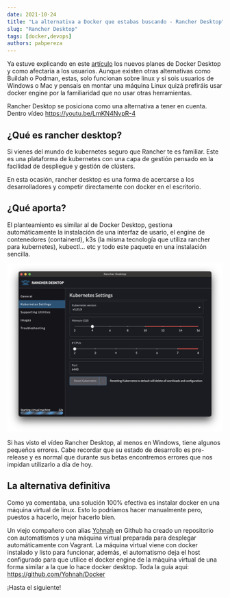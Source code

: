 ```yaml
---
date: 2021-10-24
title: "La alternativa a Docker que estabas buscando - Rancher Desktop"
slug: "Rancher Desktop"
tags: [docker,devops]
authors: pabpereza
---
```



Ya estuve explicando en este [artículo](/blog/2021/2021_09_12_docker_de_pago/index.md) los nuevos planes de Docker Desktop y como afectaría a los usuarios. 
Aunque existen otras alternativas como Buildah o Podman, estas, solo funcionan sobre linux y si sois usuarios de 
Windows o Mac y pensais en montar una máquina Linux quizá prefiráis usar docker engine por la familiaridad que no usar otras herramientas.

Rancher Desktop se posiciona como una alternativa a tener en cuenta. Dentro vídeo <i class='fa fa-film'></i>
https://youtu.be/LmKN4NvpR-4 

## ¿Qué es rancher desktop?
Si vienes del mundo de kubernetes seguro que Rancher te es familiar. Este es una plataforma de kubernetes con una capa de gestión 
pensado en la facilidad de despliegue y gestión de clústers.

En esta ocasión, rancher desktop es una forma de acercarse a los desarrolladores y competir directamente con docker en el escritorio.

## ¿Qué aporta?
El planteamiento es similar al de Docker Desktop, gestiona automáticamente la instalación de una interfaz de usario, el engine de contenedores (containerd), k3s (la misma tecnología que utiliza rancher para kubernetes), kubectl... etc y todo este paquete en una instalación sencilla.

![](rancher_desktop_panel.png)

Si has visto el vídeo Rancher Desktop, al menos en Windows, tiene algunos pequeños errores. Cabe recordar que su estado de desarrollo es pre-release y es normal que durante sus betas encontremos 
errores que nos impidan utilizarlo a día de hoy.

## La alternativa definitiva
Como ya comentaba, una solución 100% efectiva es instalar docker en una máquina virtual de linux. Esto lo podríamos hacer manualmente pero, puestos a hacerlo, mejor hacerlo bien.

Un viejo compañero con alias [Yohnah](https://github.com/Yohnah) en Github ha creado un repositorio con automatismos y una máquina virtual preparada para desplegar automáticamente con Vagrant.
La máquina virtual viene con docker instalado y listo para funcionar, además, el automatismo deja el host configurado para que utilice el docker engine de la máquina virtual de una forma similar a la que lo hace docker desktop. Toda la guía aquí:
https://github.com/Yohnah/Docker

¡Hasta el siguiente!
